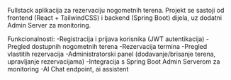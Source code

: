 Fullstack aplikacija za rezervaciju nogometnih terena.
Projekt se sastoji od frontend (React + TailwindCSS) i backend (Spring Boot) dijela, uz dodatni Admin Server za monitoring.

Funkcionalnosti:
	-Registracija i prijava korisnika (JWT autentikacija)
	-Pregled dostupnih nogometnih terena
 	-Rezervacija termina
  	-Pregled vlastitih rezervacija
   	-Administratorski panel (dodavanje/brisanje terena, upravljanje rezervacijama)
	-Integracija s Spring Boot Admin Serverom za monitoring
 	-AI Chat endpoint, ai assistent

